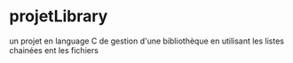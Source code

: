 # projetLibrary
un projet en language C de gestion d'une bibliothèque en utilisant les listes chainées ent les fichiers 
